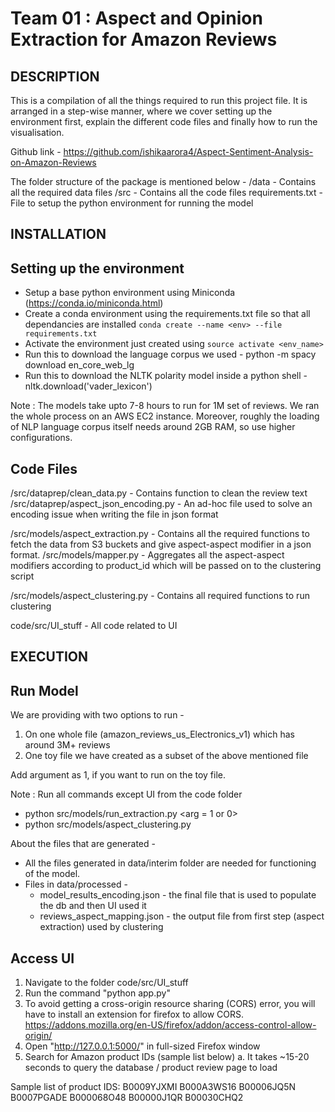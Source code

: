 Team 01 : Aspect and Opinion Extraction for Amazon Reviews
===========================================================

DESCRIPTION
-------------
This is a compilation of all the things required to run this project file.
It is arranged in a step-wise manner, where we cover setting up the environment first,
explain the different code files and finally how to run the visualisation.

Github link - https://github.com/ishikaarora4/Aspect-Sentiment-Analysis-on-Amazon-Reviews

The folder structure of the package is mentioned below -
/data - Contains all the required data files
/src - Contains all the code files
requirements.txt - File to setup the python environment for running the model


INSTALLATION
--------------------------

Setting up the environment
--------------------------
* Setup a base python environment using Miniconda (https://conda.io/miniconda.html)
* Create a conda environment using the requirements.txt file so that all dependancies are installed
`conda create --name <env> --file requirements.txt`
* Activate the environment just created using `source activate <env_name>`
* Run this to download the language corpus we used - python -m spacy download en_core_web_lg
* Run this to download the NLTK polarity model inside a python shell - nltk.download('vader_lexicon')


Note : The models take upto 7-8 hours to run for 1M set of reviews. We ran the whole process on
an AWS EC2 instance. Moreover, roughly the loading of NLP language corpus itself needs around
2GB RAM, so use higher configurations.


Code Files
----------

/src/dataprep/clean_data.py - Contains function to clean the review text
/src/dataprep/aspect_json_encoding.py - An ad-hoc file used to solve an encoding issue when writing the file in json format

/src/models/aspect_extraction.py - Contains all the required functions to fetch the data from S3 buckets and give aspect-aspect modifier in a json format.
/src/models/mapper.py - Aggregates all the aspect-aspect modifiers according to product_id which will be passed on to the clustering script

/src/models/aspect_clustering.py - Contains all required functions to run clustering

code/src/UI_stuff - All code related to UI


EXECUTION
----------

Run Model
----------
We are providing with two options to run -
1. On one whole file (amazon_reviews_us_Electronics_v1) which has around 3M+ reviews
2. One toy file we have created as a subset of the above mentioned file

Add argument as 1, if you want to run on the toy file.

Note : Run all commands except UI from the code folder

* python src/models/run_extraction.py <arg = 1 or 0>
* python src/models/aspect_clustering.py

About the files that are generated -
* All the files generated in data/interim folder are needed for functioning of the model.
* Files in data/processed -
  * model_results_encoding.json - the final file that is used to populate the db and then UI used it
  * reviews_aspect_mapping.json - the output file from first step (aspect extraction) used by clustering

Access UI
------------
1. Navigate to the folder code/src/UI_stuff
2. Run the command "python app.py"
3. To avoid getting a cross-origin resource sharing (CORS) error, you will have to install an extension for firefox to allow CORS. https://addons.mozilla.org/en-US/firefox/addon/access-control-allow-origin/
4. Open "http://127.0.0.1:5000/" in full-sized Firefox window
5. Search for Amazon product IDs (sample list below)
    a. It takes ~15-20 seconds to query the database / product review page to load

Sample list of product IDS:
B0009YJXMI
B000A3WS16
B00006JQ5N
B0007PGADE
B000068O48
B00000J1QR
B00030CHQ2
